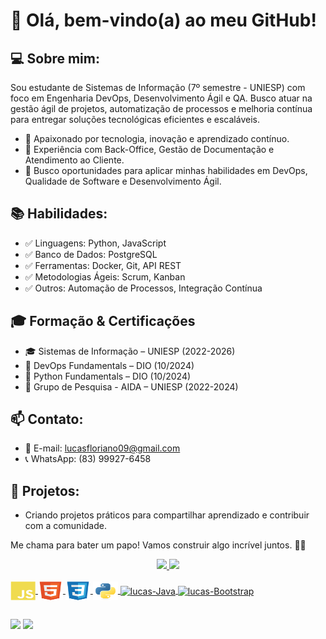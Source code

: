# 👋 Olá, bem-vindo(a) ao meu GitHub!

## 💻 Sobre mim:
Sou estudante de Sistemas de Informação (7º semestre - UNIESP) com foco em Engenharia DevOps, Desenvolvimento Ágil e QA. Busco atuar na gestão ágil de projetos, automatização de processos e melhoria contínua para entregar soluções tecnológicas eficientes e escaláveis.

- 🔹 Apaixonado por tecnologia, inovação e aprendizado contínuo.
- 🔹 Experiência com Back-Office, Gestão de Documentação e Atendimento ao Cliente.
- 🔹 Busco oportunidades para aplicar minhas habilidades em DevOps, Qualidade de Software e Desenvolvimento Ágil.

## 📚 Habilidades:
- ✅ Linguagens: Python, JavaScript
- ✅ Banco de Dados: PostgreSQL
- ✅ Ferramentas: Docker, Git, API REST
- ✅ Metodologias Ágeis: Scrum, Kanban
- ✅ Outros: Automação de Processos, Integração Contínua

## 🎓 Formação & Certificações
- 🎓 Sistemas de Informação – UNIESP (2022-2026)
- 📜 DevOps Fundamentals – DIO (10/2024)
- 📜 Python Fundamentals – DIO (10/2024)
- 🔬 Grupo de Pesquisa - AIDA – UNIESP (2022-2024)

## 📫 Contato:
- 📧 E-mail: lucasfloriano09@gmail.com
- 📞 WhatsApp: (83) 99927-6458

## 🚀 Projetos:
- Criando projetos práticos para compartilhar aprendizado e contribuir com a comunidade.

Me chama para bater um papo! Vamos construir algo incrível juntos. 🚀🔥
<div align="center">
  <a href="https://github.com/rafaballerini">
  <img height="180em" src="https://github-readme-stats.vercel.app/api?username=lucasflorianodev&show_icons=true&theme=dark&include_all_commits=true&count_private=true"/>
  <img height="180em" src="https://github-readme-stats.vercel.app/api/top-langs/?username=lucasflorianodev&layout=compact&langs_count=7&theme=dark"/>
</div>
<div style="display: inline_block"><br>
  <img align="center" alt="lucas-Js" height="30" width="40" src="https://raw.githubusercontent.com/devicons/devicon/master/icons/javascript/javascript-plain.svg">
  <img align="center" alt="lucas-HTML" height="30" width="40" src="https://raw.githubusercontent.com/devicons/devicon/master/icons/html5/html5-original.svg">
  <img align="center" alt="lucas-CSS" height="30" width="40" src="https://raw.githubusercontent.com/devicons/devicon/master/icons/css3/css3-original.svg">
  <img align="center" alt="lucas-Python" height="30" width="40" src="https://raw.githubusercontent.com/devicons/devicon/master/icons/python/python-original.svg">
  <img align="center" alt="lucas-Java" height="30" width="40" src="https://raw.githubusercontent.com/jmnote/z-icons/master/svg/java.svg">
  <img align="center" alt="lucas-Bootstrap" height="30" width="40" src="https://raw.githubusercontent.com/jmnote/z-icons/master/svg/bootstrap.svg">
</div>

##

<div> 
  <a href="https://www.instagram.com/lucas___floriano/" target="_blank"><img src="https://img.shields.io/badge/-Instagram-%23E4405F?style=for-the-badge&logo=instagram&logoColor=white" target="_blank"></a>
  <a href="https://www.linkedin.com/in/lucas-floriano-da-silva/" target="_blank"><img src="https://img.shields.io/badge/-LinkedIn-%230077B5?style=for-the-badge&logo=linkedin&logoColor=white" target="_blank"></a>
 
</div>
